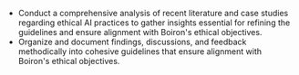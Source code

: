- Conduct a comprehensive analysis of recent literature and case studies regarding ethical AI practices to gather insights essential for refining the guidelines and ensure alignment with Boiron's ethical objectives.
- Organize and document findings, discussions, and feedback methodically into cohesive guidelines that ensure alignment with Boiron's ethical objectives.